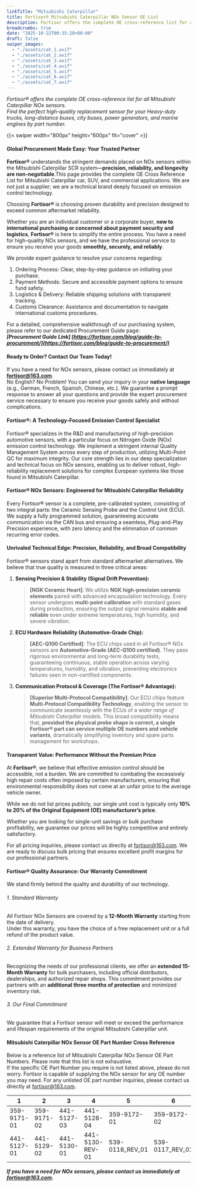 ```yaml
---
linkTitle: "Mitsubishi Caterpillar"
title: Fortisor® Mitsubishi Caterpillar NOx Sensor OE List
description: Fortisor offers the complete OE cross-reference list for all Mitsubishi Caterpillar NOx sensors. Find the perfect high-quality replacement sensor for your car, SUV, or commercial vehicle by part number.
breadcrumbs: true
date: "2025-10-22T00:35:28+08:00"
draft: false
swiper_images:
  - "./assets/cat_1.avif"
  - "./assets/cat_2.avif"
  - "./assets/cat_3.avif"
  - "./assets/cat_4.avif"
  - "./assets/cat_5.avif"
  - "./assets/cat_6.avif"
  - "./assets/cat_7.avif"
---
```


*Fortisor® offers the complete OE cross-reference list for all Mitsubishi Caterpillar NOx sensors.  
Find the perfect high-quality replacement sensor for your Heavy-duty trucks, long-distance buses, city buses, power generators, and marine engines by part number.*

{{< swiper width="800px" height="600px" fit="cover" >}}

#### Global Procurement Made Easy: Your Trusted Partner
**Fortisor®** understands the stringent demands placed on NOx sensors within the Mitsubishi Caterpillar SCR system—**precision, reliability, and longevity are non-negotiable**.This page provides the complete OE Cross Reference List for Mitsubishi Caterpillar car, SUV, and commercial applications. We are not just a supplier; we are a technical brand deeply focused on emission control technology.

Choosing **Fortisor®** is choosing proven durability and precision designed to exceed common aftermarket reliability.  

Whether you are an individual customer or a corporate buyer, **new to international purchasing or concerned about payment security and logistics**, **Fortisor®** is here to simplify the entire process. You have a need for high-quality NOx sensors, and we have the professional service to ensure you receive your goods **smoothly, securely, and reliably**.  

We provide expert guidance to resolve your concerns regarding:  
1. Ordering Process: Clear, step-by-step guidance on initiating your purchase.  
2. Payment Methods: Secure and accessible payment options to ensure fund safety.  
3. Logistics & Delivery: Reliable shipping solutions with transparent tracking.  
4. Customs Clearance: Assistance and documentation to navigate international customs procedures. 

For a detailed, comprehensive walkthrough of our purchasing system, please refer to our dedicated Procurement Guide page:  
***[Procurement Guide Link] [https://fortisor.com/blog/guide-to-procurement/](https://fortisor.com/blog/guide-to-procurement/)***

#### Ready to Order? Contact Our Team Today!
If you have a need for NOx sensors, please contact us immediately at **fortisor@163.com**.  
No English? No Problem! You can send your inquiry in your **native language** (e.g., German, French, Spanish, Chinese, etc.). We guarantee a prompt response to answer all your questions and provide the expert procurement service necessary to ensure you receive your goods safely and without complications.

#### Fortisor®: A Technology-Focused Emission Control Specialist
Fortisor® specializes in the R&D and manufacturing of high-precision automotive sensors, with a particular focus on Nitrogen Oxide (NOx) emission control technology. We implement a stringent internal Quality Management System across every step of production, utilizing Multi-Point QC for maximum integrity. Our core strength lies in our deep specialization and technical focus on NOx sensors, enabling us to deliver robust, high-reliability replacement solutions for complex European systems like those found in Mitsubishi Caterpillar.

#### Fortisor® NOx Sensors: Engineered for Mitsubishi Caterpillar Reliability
Every Fortisor® sensor is a complete, pre-calibrated system, consisting of two integral parts: the Ceramic Sensing Probe and the Control Unit (ECU). We supply a fully programmed solution, guaranteeing accurate communication via the CAN bus and ensuring a seamless, Plug-and-Play Precision experience, with zero latency and the elimination of common recurring error codes.

#### Unrivaled Technical Edge: Precision, Reliability, and Broad Compatibility
Fortisor® sensors stand apart from standard aftermarket alternatives. We believe that true quality is measured in three critical areas:
1.  **Sensing Precision & Stability (Signal Drift Prevention):**
    > **[NGK Ceramic Heart]**: We utilize **NGK high-precision ceramic elements** paired with advanced encapsulation technology. Every sensor undergoes **multi-point calibration** with standard gases during production, ensuring the output signal remains **stable and reliable** even under extreme temperatures, high humidity, and severe vibration.
2.  **ECU Hardware Reliability (Automotive-Grade Chip):**
    > **[AEC-Q100 Certified]**: The ECU chips used in all Fortisor® NOx sensors are **Automotive-Grade (AEC-Q100 certified)**. They pass rigorous environmental and long-term durability tests, guaranteeing continuous, stable operation across varying temperatures, humidity, and vibration, preventing electronics failures seen in non-certified components.
3.  **Communication Protocol & Coverage (The Fortisor® Advantage):**
    > **[Superior Multi-Protocol Compatibility]**: Our ECU chips feature **Multi-Protocol Compatibility Technology**, enabling the sensor to communicate seamlessly with the ECUs of a *wider range of Mitsubishi Caterpillar models*. This broad compatibility means that, **provided the physical probe shape is correct, a single Fortisor® part can service multiple OE numbers and vehicle variants**, dramatically simplifying inventory and spare parts management for workshops.

#### Transparent Value: Performance Without the Premium Price
At **Fortisor®**, we believe that effective emission control should be accessible, not a burden. We are committed to combating the excessively high repair costs often imposed by certain manufacturers, ensuring that environmental responsibility does not come at an unfair price to the average vehicle owner.

While we do not list prices publicly, our single unit cost is typically only **10% to 20% of the Original Equipment (OE) manufacturer’s price**.

Whether you are looking for single-unit savings or bulk purchase profitability, we guarantee our prices will be highly competitive and entirely satisfactory.

For all pricing inquiries, please contact us directly at fortisor@163.com. We are ready to discuss bulk pricing that ensures excellent profit margins for our professional partners.

#### Fortisor® Quality Assurance: Our Warranty Commitment
 We stand firmly behind the quality and durability of our technology.

###### 1. Standard Warranty
All Fortisor NOx Sensors are covered by a **12-Month Warranty** starting from the date of delivery.  
Under this warranty, you have the choice of a free replacement unit or a full refund of the product value.

###### 2. Extended Warranty for Business Partners
Recognizing the needs of our professional clients, we offer an **extended 15-Month Warranty** for bulk purchasers, including official distributors, dealerships, and authorized repair shops. This commitment provides our partners with an **additional three months of protection** and minimized inventory risk.

###### 3. Our Final Commitment
We guarantee that a Fortisor sensor will meet or exceed the performance and lifespan requirements of the original Mitsubishi Caterpillar unit.



#### Mitsubishi Caterpillar NOx Sensor OE Part Number Cross Reference
Below is a reference list of Mitsubishi Caterpillar NOx Sensor OE Part Numbers. Please note that this list is not exhaustive.  
If the specific OE Part Number you require is not listed above, please do not worry. Fortisor is capable of supplying the NOx sensor for any OE number you may need. For any unlisted OE part number inquiries, please contact us directly at fortisor@163.com.

| 1            | 2            | 3            | 4            | 5            |6            |
| ---          | ---          | ---          | ---          | ---          | ---         |
|359-9171-01   |359-9171-02   |441-5127-03   |441-5128-04   |359-9172-01   |359-9172-02  |
|441-5127-01   |441-5129-02   |441-5130-01   |441-5130-REV-01|539-0118_REV_01|539-0117_REV_01|

***If you have a need for NOx sensors, please contact us immediately at fortisor@163.com.***